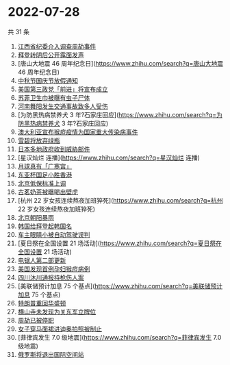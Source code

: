 # 2022-07-28

共 31 条

<!-- BEGIN -->
<!-- 最后更新时间 Thu Jul 28 2022 21:39:42 GMT+0800 (China Standard Time) -->

1. [江西省纪委介入调查周劼事件](https://www.zhihu.com/search?q=江西省纪委介入调查周劼事件)
1. [拜登转阴后公开露面发声](https://www.zhihu.com/search?q=拜登转阴后公开露面发声)
1. [唐山大地震 46 周年纪念日](https://www.zhihu.com/search?q=唐山大地震 46 周年纪念日)
1. [中秋节国庆节放假通知](https://www.zhihu.com/search?q=中秋节国庆节放假通知)
1. [美国第三政党「前进」将宣布成立](https://www.zhihu.com/search?q=美国第三政党「前进」将宣布成立)
1. [苏菲卫生巾被曝有虫子尸体](https://www.zhihu.com/search?q=苏菲卫生巾被曝有虫子尸体)
1. [河南舞阳发生交通事故致多人受伤](https://www.zhihu.com/search?q=河南舞阳发生交通事故致多人受伤)
1. [为防黑热病禁养犬 3 年?石家庄回应](https://www.zhihu.com/search?q=为防黑热病禁养犬 3 年?石家庄回应)
1. [澳大利亚宣布猴痘疫情为国家重大传染病事件](https://www.zhihu.com/search?q=澳大利亚宣布猴痘疫情为国家重大传染病事件)
1. [雪碧将放弃绿瓶](https://www.zhihu.com/search?q=雪碧将放弃绿瓶)
1. [日本多地政府收到威胁邮件](https://www.zhihu.com/search?q=日本多地政府收到威胁邮件)
1. [星汉灿烂 连播](https://www.zhihu.com/search?q=星汉灿烂 连播)
1. [月球真有「广寒宫」](https://www.zhihu.com/search?q=月球真有「广寒宫」)
1. [东亚杯国足小胜香港](https://www.zhihu.com/search?q=东亚杯国足小胜香港)
1. [北京低保标准上调](https://www.zhihu.com/search?q=北京低保标准上调)
1. [古茗奶茶被曝喝出壁虎](https://www.zhihu.com/search?q=古茗奶茶被曝喝出壁虎)
1. [杭州 22 岁女孩连续熬夜加班猝死](https://www.zhihu.com/search?q=杭州 22 岁女孩连续熬夜加班猝死)
1. [北京朝阳暴雨](https://www.zhihu.com/search?q=北京朝阳暴雨)
1. [韩国给拜登起韩国名](https://www.zhihu.com/search?q=韩国给拜登起韩国名)
1. [车主眼睛小被自动驾驶误判](https://www.zhihu.com/search?q=车主眼睛小被自动驾驶误判)
1. [夏日祭在全国设置 21 场活动](https://www.zhihu.com/search?q=夏日祭在全国设置 21 场活动)
1. [电锯人第二部更新](https://www.zhihu.com/search?q=电锯人第二部更新)
1. [美国发现首例孕妇猴痘病例](https://www.zhihu.com/search?q=美国发现首例孕妇猴痘病例)
1. [四川沐川通报持枪伤人案](https://www.zhihu.com/search?q=四川沐川通报持枪伤人案)
1. [美联储预计加息 75 个基点](https://www.zhihu.com/search?q=美联储预计加息 75 个基点)
1. [特朗普重回华盛顿](https://www.zhihu.com/search?q=特朗普重回华盛顿)
1. [横山寺未发现为关东军立牌位](https://www.zhihu.com/search?q=横山寺未发现为关东军立牌位)
1. [周劼已被停职](https://www.zhihu.com/search?q=周劼已被停职)
1. [女子穿马面裙进迪奥拍照被制止](https://www.zhihu.com/search?q=女子穿马面裙进迪奥拍照被制止)
1. [菲律宾发生 7.0 级地震](https://www.zhihu.com/search?q=菲律宾发生 7.0 级地震)
1. [俄罗斯将退出国际空间站](https://www.zhihu.com/search?q=俄罗斯将退出国际空间站)

<!-- END -->
